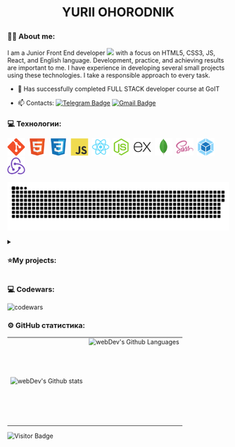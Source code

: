   # <p align="center"> YURII OHORODNIK<p/> 
### :man_technologist: About me:
I am a Junior Front End developer <img src="https://media.giphy.com/media/WUlplcMpOCEmTGBtBW/giphy.gif" width="30px"> with a focus on HTML5, CSS3, JS, React,
and English language. Development, practice, and achieving results are
important to me. I have experience in developing several small projects using
these technologies. I take a responsible approach to every task.

- :seedling: Has successfully completed FULL STACK developer course at GoIT


- :mailbox: Contacts: [![Telegram Badge](https://img.shields.io/badge/-Ohorodnik-blue?style=flat&logo=Telegram&logoColor=white)](https://t.me/Ogorrodnik) [![Gmail Badge](https://img.shields.io/badge/-Gmail-red?style=flat&logo=Gmail&logoColor=white)](mailto:yriyelektric@gmail.com)


### 💻 Технологии:

<div>
  <img src="https://github.com/devicons/devicon/blob/master/icons/git/git-original.svg" title="git" alt="git" width="40" height="40"/>&nbsp
  <img src="https://github.com/devicons/devicon/blob/master/icons/html5/html5-original.svg" title="html5" alt="html5" width="40" height="40"/>&nbsp
  <img src="https://github.com/devicons/devicon/blob/master/icons/css3/css3-original.svg" title="css" alt="css" width="40" height="40"/>&nbsp
  <img src="https://github.com/devicons/devicon/blob/master/icons/javascript/javascript-original.svg" title="javascript" alt="javascript" width="40" height="40"/>&nbsp
  <img src="https://github.com/devicons/devicon/blob/master/icons/react/react-original.svg" title="reactjs" alt="reactjs" width="40" height="40"/>&nbsp
  <img src="https://github.com/devicons/devicon/blob/master/icons/nodejs/nodejs-original.svg" title="nodejs" alt="nodejs" width="40" height="40"/>&nbsp
  <img src="https://github.com/devicons/devicon/blob/master/icons/express/express-original.svg" title="express" alt="express" width="40" height="40"/>&nbsp
  <img src="https://github.com/devicons/devicon/blob/master/icons/mongodb/mongodb-original.svg" title="mongodb" alt="mongodb" width="40" height="40"/>&nbsp
  <img src="https://github.com/devicons/devicon/blob/master/icons/sass/sass-original.svg" title="sass/scss" alt="sass/scss" width="40" height="40"/>&nbsp;
  <img src="https://github.com/devicons/devicon/blob/master/icons/webpack/webpack-original.svg" title="webpack" alt="webpack" width="40" height="40"/>&nbsp;
   <img src="https://github.com/devicons/devicon/blob/master/icons/redux/redux-original.svg" title="redux" alt="redux" width="40" height="40"/>&nbsp; 
</div>

<p align="center">
 <img width="600" src="assets/github-snake.svg" alt="snake"/>
</p>


<details align="left">
  <summary><h3><b>⭐My projects:</b></h2></summary>
<ul>
  <li>
<b><a href="https://github.com/yriy-ogorodnik/socket-client" target="_blank" rel="noreferrer">Chut</a> :</b>
<ul>
<li><a href="https://github.com/yriy-ogorodnik/socket-server" target="_blank" rel="noreferrer">Backend</a> [Node.js, Express.js, Socket.IO]  </li>
<li><a href="https://github.com/yriy-ogorodnik/socket-client" target="_blank" rel="noreferrer">Frontend</a> [HTML, CSS, React] <a href="https://sparkly-nasturtium-7a1cd2.netlify.app/" target="_blank" rel="noreferrer">link</a></li>
</ul> 
</li>
  
<li>
<b><a href="https://khailoandrey.github.io/final-project-frontend/" target="_blank" rel="noreferrer">Your Pet</a> (team project):</b>
<ul>
<li><a href="https://github.com/TaitanB/final-project-backend" target="_blank" rel="noreferrer">Backend</a> [Node.js, Express.js, MongoDB, Cloudinary, Swagger] </li>
<li><a href="https://github.com/KhailoAndrey/final-project-frontend" target="_blank" rel="noreferrer">Frontend</a> [HTML, CSS, styled-components, React, Redux.js/toolkit]</li>
</ul> 
</li>

<li>
<b><a href="https://github.com/yriy-ogorodnik/goit-react-hw-05-movies" target="_blank" rel="noreferrer">Movies</a> </b>[HTML, module.css, React] <a href="https://yriy-ogorodnik.github.io/goit-react-hw-05-movies" target="_blank" rel="noreferrer">link</a>
</li>

<li>
<b><a href="https://dimakhukr.github.io/project_13_js/" target="_blank" rel="noreferrer">News</a> (team project) </b>[HTML, CSS, JS] <a href="https://github.com/DimaKhUkr/project_13_js" target="_blank" rel="noreferrer">link</a>
</li>
<li>
<b><a href="https://khailoandrey.github.io/Project_13/" target="_blank" rel="noreferrer">Shop for gamers</a> (team project) </b>[HTML, SCSS, JS] <a href="https://github.com/KhailoAndrey/Project_13" target="_blank" rel="noreferrer">link</a>
</li>
<li>
<b><a href="https://github.com/yriy-ogorodnik/goit-markup-hw-08" target="_blank" rel="noreferrer">Web Studio</a> </b>[HTML, SCSS, JS] <a href="https://yriy-ogorodnik.github.io/goit-markup-hw-08/" target="_blank" rel="noreferrer">link</a>
</li>
<li>
<b><a href="https://github.com/yriy-ogorodnik/relvise" target="_blank" rel="noreferrer">relvise</a> </b> [HTML, CSS] <a href="https://yriy-ogorodnik.github.io/relvise/" target="_blank" rel="noreferrer">link</a>
</li>
<li>
<b><a href="https://github.com/yriy-ogorodnik/John" target="_blank" rel="noreferrer">John</a> </b> [HTML, CSS] <a href="https://yriy-ogorodnik.github.io/John/" target="_blank" rel="noreferrer">link</a>
</li>
<li>
<b><a href="https://github.com/yriy-ogorodnik/burning_men" target="_blank" rel="noreferrer">burning_men</a> </b> [HTML, CSS] <a href="https://yriy-ogorodnik.github.io/burning_men/" target="_blank" rel="noreferrer">link</a>
</li>
<li>
<b><a href="https://github.com/yriy-ogorodnik/GoCorona" target="_blank" rel="noreferrer">GoCorona</a> </b> [HTML, CSS] <a href="https://yriy-ogorodnik.github.io/GoCorona/" target="_blank" rel="noreferrer">link</a>
</li>
<li>
<b><a href="https://github.com/yriy-ogorodnik/firs_projekt" target="_blank" rel="noreferrer">Bike</a> </b>[HTML, SCSS, JS] <a href="https://yriy-ogorodnik.github.io/firs_projekt/" target="_blank" rel="noreferrer">link</a>
</li>
</ul>
</details>

### 💻 Codewars:

![codewars](https://www.codewars.com/users/yriy-ogorodnik/badges/large)

### ⚙️ GitHub статистика:

<table>
  <tr>
    <td>
      <img align="left" src="http://github-readme-streak-stats.herokuapp.com?user=yriy-ogorodnik&theme=dark&background=000000" alt="webDev's Github stats" />
    </td>
    <td>
      <img height="195px" align="right" alt="webDev's Github Languages" src="https://github-readme-stats-sigma-five.vercel.app/api/top-langs/?username=yriy-ogorodnik&layout=compact&theme=vision-friendly-dark" />
    </td>
  </tr>
</table>

![Visitor Badge](https://visitor-badge.laobi.icu/badge?page_id=yriy-ogorodnik)
